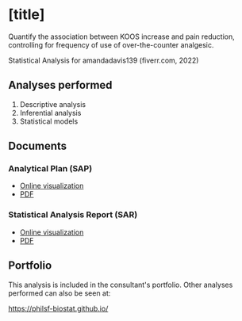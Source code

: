 # [title]

Quantify the association between KOOS increase and pain reduction, controlling for frequency of use of over-the-counter analgesic.

Statistical Analysis for amandadavis139 (fiverr.com, 2022)
<!-- Technical Report for  PERSON (PLACE, yyyy) -->

## Analyses performed

1. Descriptive analysis
1. Inferential analysis
1. Statistical models

## Documents

### Analytical Plan (SAP)

<!-- - [Online visualization][sapviz-v02] -->
<!-- - [PDF][sappdf-v02] -->

- [Online visualization][sapviz-v01]
- [PDF][sappdf-v01]

### Statistical Analysis Report (SAR)

<!-- - [Online visualization][reportviz-v02] -->
<!-- - [PDF][pdf-v02] -->

- [Online visualization][reportviz-v01]
- [PDF][pdf-v01]

<!-- ## Associated analyses -->

<!-- This analysis is part of a larger project and is supported by other analyses, linked below. -->

<!-- **[assoc_title]** -->

<!-- <[assoc_link]> -->

## Portfolio

This analysis is included in the consultant's portfolio.
Other analyses performed can also be seen at:

<https://philsf-biostat.github.io/>

<!-- --- -->

[sapviz-v01]: report/SAP-2022-023-AD-v01.md
[sapviz-v02]: report/SAP-2022-023-AD-v02.md
[sappdf-v01]: https://docs.google.com/viewer?url=https://github.com/philsf-biostat/SAR-2022-023-AD/raw/main/report/SAP-2022-023-AD-v01.pdf
[sappdf-v02]: https://docs.google.com/viewer?url=https://github.com/philsf-biostat/SAR-2022-023-AD/raw/main/report/SAP-2022-023-AD-v02.pdf

[reportviz-v01]: report/SAR-2022-023-AD-v01.md
[reportviz-v02]: report/SAR-2022-023-AD-v02.md
[pdf-v01]: https://docs.google.com/viewer?url=https://github.com/philsf-biostat/SAR-2022-023-AD/raw/main/report/SAR-2022-023-AD-v01.pdf
[pdf-v02]: https://docs.google.com/viewer?url=https://github.com/philsf-biostat/SAR-2022-023-AD/raw/main/report/SAR-2022-023-AD-v02.pdf

